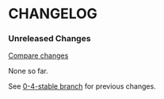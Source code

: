 # CHANGELOG

### Unreleased Changes

[Compare changes](https://github.com/tf/semmy/compare/0-4-stable...master)

None so far.

See
[0-4-stable branch](https://github.com/tf/semmy/blob/0-4-stable/CHANGELOG.md)
for previous changes.
